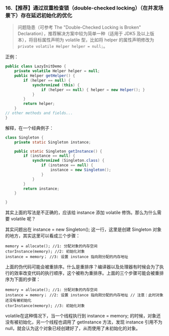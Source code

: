### 16.【推荐】通过双重检查锁（double-checked locking）（在并发场景下）存在延迟初始化的优化
> 问题隐患（可参考 The "Double-Checked Locking is Broken" Declaration），推荐解决方案中较为简单一种（适用于 JDK5 及以上版本），将目标属性声明为 volatile 型，比如将 helper 的属性声明修改为`private volatile Helper helper = null;`。 

正例：
```java
public class LazyInitDemo {
    private volatile Helper helper = null;
    public Helper getHelper() {
        if (helper == null) {
            synchronized (this) {
                if (helper == null) { helper = new Helper(); }
            }
        }
        return helper;
    }
// other methods and fields...
}
```

解释，在一个经典例子：
```java
class Singleton {
    private static Singleton instance;

    public static Singleton getInstance() {
        if (instance == null) {
            synchronized (Singleton.class) {
                if (instance == null) {
                    instance = new Singleton();
                }
            }
        }
        return instance;
    }

}
```
其实上面的写法是不正确的，应该给 instance 添加 volatile 修饰。那么为什么需要 volatile 呢？

其实问题出在 instance = new Singleton(); 这一行，这里是创建 Singleton 对象的地方，其实这里可以看成三个步骤：
```
memory = allocate(); //1: 分配对象的内存空间
ctorInstance(memory); //2: 初始化对象
instance = memory； //3: 设置 instance 指向刚分配的内存地址
```

上面的伪代码可能会被重排序。什么是重排序？编译器以及处理器有时候会为了执行的效率改变代码的执行顺序，这个被称为重排序。上面的三个步骤可能会被重排序为下面的步骤：
```
memory = allocate(); //1: 分配对象的内存空间
instance = memory； //2: 设置 instance 指向刚分配的内存地址 // 注意：此时对象还没有被初始化
ctorInstance(memory); //3: 初始化对象
```
volatile在这种情况下，当一个线程执行到 instance = memory; 的时候，对象还没有被初始化，另一个线程也调用了 getInstance 方法，发现 instance 引用不为 null，就会认为这个对象已经创建好了，从而使用了未初始化的对象。
